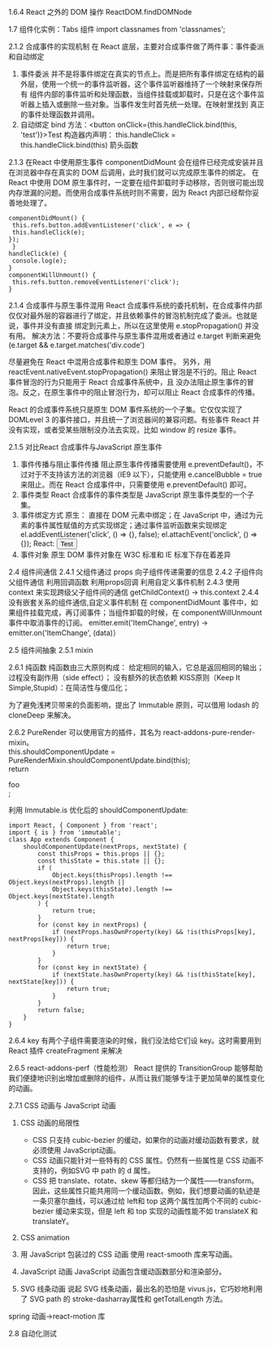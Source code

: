 1.6.4 React 之外的 DOM 操作
  ReactDOM.findDOMNode
 
1.7 组件化实例：Tabs 组件
  import classnames from 'classnames';
 
2.1.2 合成事件的实现机制
  在 React 底层，主要对合成事件做了两件事：事件委派和自动绑定
  1. 事件委派
   并不是将事件绑定在真实的节点上。而是把所有事件绑定在结构的最外层，使用一个统一的事件监听器，这个事件监听器维持了一个映射来保存所有
   组件内部的事件监听和处理函数，当组件挂载或卸载时，只是在这个事件监听器上插入或删除一些对象。当事件发生时首先统一处理。在映射里找到
   真正的事件处理函数并调用。
  2. 自动绑定
  bind 方法：<button onClick={this.handleClick.bind(this, 'test')}>Test</button>
  构造器内声明： this.handleClick = this.handleClick.bind(this)
  箭头函数
  
2.1.3 在React 中使用原生事件
   componentDidMount 会在组件已经完成安装并且在浏览器中存在真实的 DOM 后调用，此时我们就可以完成原生事件的绑定。
   在 React 中使用 DOM 原生事件时，一定要在组件卸载时手动移除，否则很可能出现内存泄漏的问题。而使用合成事件系统时则不需要，因为 React
   内部已经帮你妥善地处理了。
   ```
   componentDidMount() {
    this.refs.button.addEventListener('click', e => {
    this.handleClick(e);
   });
    }
   handleClick(e) {
    console.log(e);
   }
   componentWillUnmount() {
    this.refs.button.removeEventListener('click');
   }
```
 
2.1.4 合成事件与原生事件混用
  React 合成事件系统的委托机制，在合成事件内部仅仅对最外层的容器进行了绑定，并且依赖事件的冒泡机制完成了委派。也就是说，事件并没有直接
  绑定到元素上，所以在这里使用 e.stopPropagation() 并没有用。
  解决方法：不要将合成事件与原生事件混用或者通过 e.target 判断来避免(e.target && e.target.matches('div.code')
  
  尽量避免在 React 中混用合成事件和原生 DOM 事件。
  另外，用 reactEvent.nativeEvent.stopPropagation() 来阻止冒泡是不行的。阻止 React 事件冒泡的行为只能用于 React 合成事件系统中，且
  没办法阻止原生事件的冒泡。反之，在原生事件中的阻止冒泡行为，却可以阻止 React 合成事件的传播。
  
  React 的合成事件系统只是原生 DOM 事件系统的一个子集。它仅仅实现了 DOMLevel 3 的事件接口，并且统一了浏览器间的兼容问题。有些事件 React
  并没有实现，或者受某些限制没办法去实现，比如 window 的 resize 事件。
  
 2.1.5 对比React 合成事件与JavaScript 原生事件
  1. 事件传播与阻止事件传播
  阻止原生事件传播需要使用 e.preventDefault()，不过对于不支持该方法的浏览器（IE9 以下），只能使用 e.cancelBubble = true 来阻止。而在
  React 合成事件中，只需要使用 e.preventDefault() 即可。
  2. 事件类型
  React 合成事件的事件类型是 JavaScript 原生事件类型的一个子集。
  3. 事件绑定方式
  原生： 直接在 DOM 元素中绑定；在 JavaScript 中，通过为元素的事件属性赋值的方式实现绑定；通过事件监听函数来实现绑定
        el.addEventListener('click', () => {}, false);
        el.attachEvent('onclick', () => {});
  React: <button onClick={this.handleClick}>Test</button>
  4. 事件对象
  原生 DOM 事件对象在 W3C 标准和 IE 标准下存在着差异
  
2.4 组件间通信
  2.4.1 父组件通过 props 向子组件传递需要的信息
  2.4.2 子组件向父组件通信
    利用回调函数 利用props回调
    利用自定义事件机制
  2.4.3 使用 context 来实现跨级父子组件间的通信  getChildContext() -> this.context
  2.4.4 没有嵌套关系的组件通信,自定义事件机制
    在 componentDidMount 事件中，如果组件挂载完成，再订阅事件；当组件卸载的时候，在 componentWillUnmount 事件中取消事件的订阅。
    emitter.emit('ItemChange', entry) -> emitter.on('ItemChange', (data)）
    
2.5 组件间抽象
  2.5.1 mixin
  
2.6.1 纯函数
纯函数由三大原则构成：
  给定相同的输入，它总是返回相同的输出；
  过程没有副作用（side effect）；
  没有额外的状态依赖
KISS原则（Keep It Simple,Stupid）：在简洁性与傻瓜化；

为了避免浅拷贝带来的负面影响，提出了 Immutable 原则，可以借用 lodash 的 cloneDeep 来解决。

2.6.2 PureRender
可以使用官方的插件，其名为 react-addons-pure-render-mixin。  
this.shouldComponentUpdate = PureRenderMixin.shouldComponentUpdate.bind(this);  
return <div className={this.props.className}>foo</div>;

利用 Immutable.is 优化后的 shouldComponentUpdate:
```
import React, { Component } from 'react';
import { is } from 'immutable';
class App extends Component {
	shouldComponentUpdate(nextProps, nextState) {
		const thisProps = this.props || {};
		const thisState = this.state || {};
		if (
			Object.keys(thisProps).length !== Object.keys(nextProps).length ||
			Object.keys(thisState).length !== Object.keys(nextState).length
		) {
			return true;
		}
		for (const key in nextProps) {
			if (nextProps.hasOwnProperty(key) && !is(thisProps[key], nextProps[key])) {
				return true;
			}
		}
		for (const key in nextState) {
			if (nextState.hasOwnProperty(key) && !is(thisState[key], nextState[key])) {
				return true;
			}
		}
		return false;
	}
}

```

2.6.4 key
有两个子组件需要渲染的时候，我们没法给它们设 key。这时需要用到 React 插件 createFragment 来解决
  
2.6.5 react-addons-perf（性能检测）
React 提供的 TransitionGroup 能够帮助我们便捷地识别出增加或删除的组件，从而让我们能够专注于更加简单的属性变化的动画。

2.7.1 CSS 动画与 JavaScript 动画
1. CSS 动画的局限性
	- CSS 只支持 cubic-bezier 的缓动，如果你的动画对缓动函数有要求，就必须使用 JavaScript动画。
	- CSS 动画只能针对一些特有的 CSS 属性。仍然有一些属性是 CSS 动画不支持的，例如SVG 中 path 的 d 属性。
	- CSS 把 translate、rotate、skew 等都归结为一个属性——transform。因此，这些属性只能共用同一个缓动函数。例如，我们想要动画的轨迹是一条贝塞尔曲线，可以通过给 left和 top 这两个属性加两个不同的 cubic-bezier 缓动来实现，但是 left 和 top 实现的动画性能不如 translateX 和 translateY。
	
2. CSS animation


3. 用 JavaScript 包装过的 CSS 动画
使用 react-smooth 库来写动画。

4. JavaScript 动画
JavaScript 动画包含缓动函数部分和渲染部分。

5. SVG 线条动画
说起 SVG 线条动画，最出名的恐怕是 vivus.js，它巧妙地利用了 SVG path 的 stroke-dasharray属性和 getTotalLength 方法。

spring 动画->react-motion 库


2.8 自动化测试
